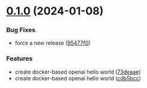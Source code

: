 # [0.1.0](https://github.com/FullStackWithLawrence/openai-hello-world/compare/v0.0.1...v0.1.0) (2024-01-08)


### Bug Fixes

* force a new release ([95477f0](https://github.com/FullStackWithLawrence/openai-hello-world/commit/95477f0ff52811ef297e661977e1d5b5436e11d5))


### Features

* create docker-based openai hello world ([73deaae](https://github.com/FullStackWithLawrence/openai-hello-world/commit/73deaae8192a8ffc7ff433b411e1d09cd29a6427))
* create docker-based openai hello world ([cdb5bcc](https://github.com/FullStackWithLawrence/openai-hello-world/commit/cdb5bcc505d6cf20dbe50e865805140d58ec6eae))
